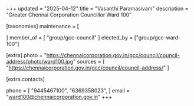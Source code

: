 +++
updated = "2025-04-12"
title = "Vasanthi Paramasivam"
description = "Greater Chennai Corporation Councillor Ward 100"

[taxonomies]
maintenance = [

]
member_of = [
    "group/gcc-council"
]
elected_by = ["group/gcc-ward-100"]

[extra]
photo = "https://chennaicorporation.gov.in/gcc/council/council-address/photo/ward100.jpg"
sources = [
    "https://chennaicorporation.gov.in/gcc/council/council-address/"
]

[extra.contacts]

phone = [
    "9445467100",
    "6369358023",
    ]
email = "ward100@chennaicorporation.gov.in"
+++